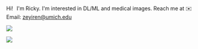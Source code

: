 <p> Hi! <img src="https://raw.githubusercontent.com/MartinHeinz/MartinHeinz/master/wave.gif" width="2px"> I'm Ricky. I'm interested in DL/ML and medical images. Reach me at ✉️ Email: <a href="mailto:zeyiren@umich.edu">zeyiren@umich.edu</a>
<p>
  <a href="https://github.com/anuraghazra/github-readme-stats">
    <img align="center" src="https://github-readme-stats-peach-two.vercel.app/api/wakatime?username=renn08&theme=dracula&layout=compact" />
  </a>
</p>
<p>
  <a href="https://github.com/renn08/github-readme-stats">
    <img align="center" src="https://github-readme-stats-renn08.vercel.app/api/top-langs/?username=renn08&hide=Tex&layout=compact&theme=dracula&langs_count=8" />
  </a>
</p>
<!-- <p align="center">
  <img height="190" width = "480" src="http://github-readme-streak-stats.herokuapp.com?user=renn08&theme=dracula" />
</p>
 -->
